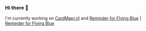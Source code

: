 ### Hi there 👋

I'm currently working on [CardMapr.nl](https://cardmapr.nl) and [Reminder for Flying Blue](https://rewards.flights) | [Reminder for Flying Blue](https://github.com/sponsors/rewards-flights)

<!--
**Bjornftw/bjornftw** is a ✨ _special_ ✨ repository because its `README.md` (this file) appears on your GitHub profile.

Here are some ideas to get you started:

- 🔭 I’m currently working on ...
- 🌱 I’m currently learning ...
- 👯 I’m looking to collaborate on ...
- 🤔 I’m looking for help with ...
- 💬 Ask me about ...
- 📫 How to reach me: ...
- 😄 Pronouns: ...
- ⚡ Fun fact: ...
-->
